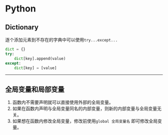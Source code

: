 # Python

## Dictionary

逐个添加元素到不存在的字典中可以使用`try...except...`

```python
dict = {}
try:
    dict[key].append(value)
except:
    dict[key] = [value]
```
---

## 全局变量和局部变量

1. 函数内不需要声明就可以直接使用外部的全局变量。
2. 如果在函数内声明与全局变量同名的内部变量，则新的内部变量与全局变量无关。
3. 如果想在函数内修改全局变量，修改前使用`global 全局变量名` 即可修改全局变量。